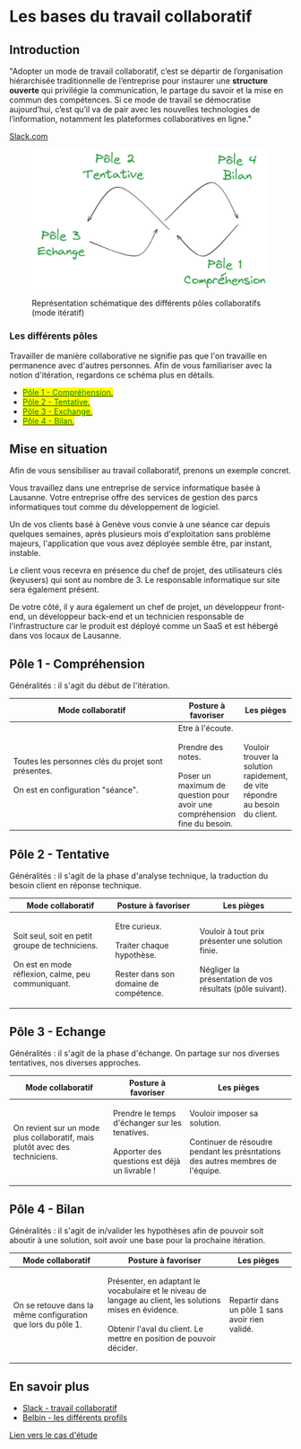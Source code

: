 # Les bases du travail collaboratif

## Introduction

"Adopter un mode de travail collaboratif, c’est se départir de l’organisation hiérarchisée traditionnelle de l’entreprise pour instaurer une **structure ouverte** qui privilégie la communication, le partage du savoir et la mise en commun des compétences. Si ce mode de travail se démocratise aujourd’hui, c’est qu’il va de pair avec les nouvelles technologies de l’information, notamment les plateformes collaboratives en ligne."

&#x20;                                                                                          [Slack.com](https://slack.com/intl/fr-fr/blog/collaboration/pourquoi-le-travail-collaboratif-est-un-cercle-vertueux)



<figure><img src="../../../.gitbook/assets/image (10).png" alt=""><figcaption><p>Représentation schématique des différents pôles collaboratifs (mode itératif)</p></figcaption></figure>

### Les différents pôles <a href="#les-differents-poles" id="les-differents-poles"></a>

Travailler de manière collaborative ne signifie pas que l'on travaille en permanence avec d'autres personnes. Afin de vous familiariser avec la notion d'itération, regardons ce schéma plus en détails.

* [<mark style="color:green;">Pôle 1 - Compréhension.</mark>](les-bases-du-travail-collaboratif.md#pole-1-comprehension)
* [<mark style="color:green;">Pôle 2 - Tentative.</mark>](les-bases-du-travail-collaboratif.md#pole-2-tentative)
* [<mark style="color:green;">Pôle 3 - Exchange.</mark>](les-bases-du-travail-collaboratif.md#pole-3-echange)
* [<mark style="color:green;">Pôle 4 - Bilan.</mark>](les-bases-du-travail-collaboratif.md#pole-4-bilan)

## Mise en situation

Afin de vous sensibiliser au travail collaboratif, prenons un exemple concret.

Vous travaillez dans une entreprise de service informatique basée à Lausanne. Votre entreprise offre des services de gestion des parcs informatiques tout comme du développement de logiciel.

Un de vos clients basé à Genève vous convie à une séance car depuis quelques semaines, après plusieurs mois d'exploitation sans problème majeurs, l'application que vous avez déployée semble être, par instant, instable.

Le client vous recevra en présence du chef de projet, des utilisateurs clés (keyusers) qui sont au nombre de 3. Le responsable informatique sur site sera également présent.

De votre côté, il y aura également un chef de projet, un développeur front-end, un développeur back-end et un technicien responsable de l'infrastructure car le produit est déployé comme un SaaS et est hébergé dans vos locaux de Lausanne.

## Pôle 1 - Compréhension

Généralités : il s'agit du début de l'itération.

<table><thead><tr><th width="300">Mode collaboratif</th><th>Posture à favoriser</th><th>Les pièges</th></tr></thead><tbody><tr><td>Toutes les personnes clés du projet sont présentes.<br><br>On est en configuration "séance".</td><td>Etre à l'écoute. <br><br>Prendre des notes. <br><br>Poser un maximum de question pour avoir une compréhension fine du besoin.</td><td><br>Vouloir trouver la solution rapidement, de vite répondre au besoin du client.<br></td></tr></tbody></table>

## Pôle 2 - Tentative

Généralités : il s'agit de la phase d'analyse technique, la traduction du besoin client en réponse technique.

| Mode collaboratif                                                                                                | Posture à favoriser                                                                                 | Les pièges                                                                                                                |
| ---------------------------------------------------------------------------------------------------------------- | --------------------------------------------------------------------------------------------------- | ------------------------------------------------------------------------------------------------------------------------- |
| <p>Soit seul, soit en petit groupe de techniciens.<br><br>On est en mode réflexion, calme, peu communiquant.</p> | <p>Etre curieux.<br><br>Traiter chaque hypothèse.<br><br>Rester dans son domaine de compétence.</p> | <p>Vouloir à tout prix présenter une solution finie.<br><br>Négliger la présentation de vos résultats (pôle suivant).</p> |

## Pôle 3 - Echange

Généralités : il s'agit de la phase d'échange. On partage sur nos diverses tentatives, nos diverses approches.

| Mode collaboratif                                                           | Posture à favoriser                                                                                        | Les pièges                                                                                                                |
| --------------------------------------------------------------------------- | ---------------------------------------------------------------------------------------------------------- | ------------------------------------------------------------------------------------------------------------------------- |
| On revient sur un mode plus collaboratif, mais plutôt avec des techniciens. | <p>Prendre le temps d'échanger sur les tenatives.<br><br>Apporter des questions est déjà un livrable !</p> | <p>Vouloir imposer sa solution.<br><br>Continuer de résoudre pendant les présntations des autres membres de l'équipe.</p> |

## Pôle 4 - Bilan

Généralités : il s'agit de in/valider les hypothèses afin de pouvoir soit aboutir à une solution, soit avoir une base pour la prochaine itération.

| Mode collaboratif                                            | Posture à favoriser                                                                                                                                                                         | Les pièges                                      |
| ------------------------------------------------------------ | ------------------------------------------------------------------------------------------------------------------------------------------------------------------------------------------- | ----------------------------------------------- |
| On se retouve dans la même configuration que lors du pôle 1. | <p>Présenter, en adaptant le vocabulaire et le niveau de langage au client, les solutions mises en évidence.<br><br>Obtenir l'aval du client. Le mettre en position de pouvoir décider.</p> | Repartir dans un pôle 1 sans avoir rien validé. |

## En savoir plus

* [Slack - travail collaboratif](https://slack.com/intl/fr-fr/blog/collaboration/pourquoi-le-travail-collaboratif-est-un-cercle-vertueux)
* [Belbin - les différents profils](https://www.belbin.com/about/belbin-team-roles)

[Lien vers le cas d'étude](../laboratoires/une-iteration-cas-detude.md)

